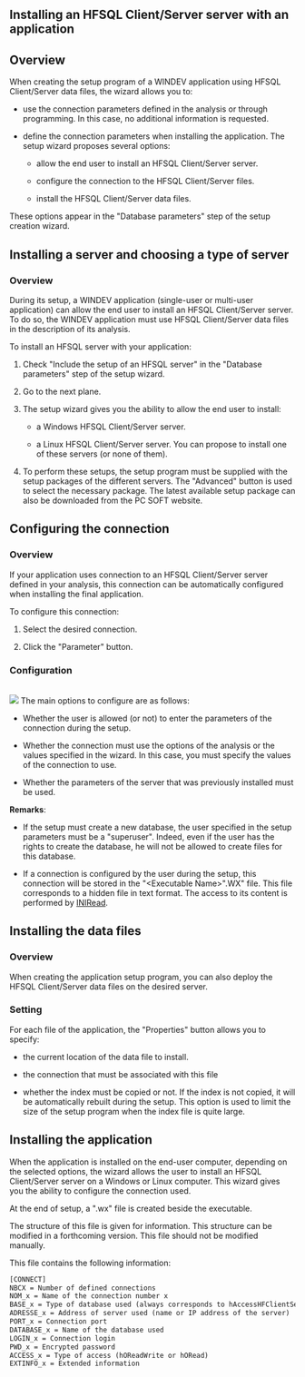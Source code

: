 


## Installing an HFSQL Client/Server server with an application
			



<a name="NOTE1"></a>
<a name="NOTE1_1"></a>


## Overview
<a name="overview_ELTTEXTE000158"></a>
When creating the setup program of a WINDEV application using HFSQL Client/Server data files, the wizard allows you to:

- use the connection parameters defined in the analysis or through programming. In this case, no additional information is requested.

- define the connection parameters when installing the application. The setup wizard proposes several options:

	- allow the end user to install an HFSQL Client/Server server.

	- configure the connection to the HFSQL Client/Server files.

	- install the HFSQL Client/Server data files.







These options appear in the "Database parameters" step of the setup creation wizard.


<a name="NOTE2"></a>
<a name="NOTE2_1"></a>


## Installing a server and choosing a type of server
<a name="installing_server_and_choosing_type_server_ELTTEXTE000188"></a>


### Overview
<a name="overview_ELTPARAGRAPHE000028"></a>

During its setup, a WINDEV application (single-user or multi-user application) can allow the end user to install an HFSQL Client/Server server. To do so, the WINDEV application must use HFSQL Client/Server data files in the description of its analysis.

To install an HFSQL server with your application: 

1. Check "Include the setup of an HFSQL server" in the "Database parameters" step of the setup wizard.

2. Go to the next plane.

3. The setup wizard gives you the ability to allow the end user to install:

	- a Windows HFSQL Client/Server server.

	- a Linux HFSQL Client/Server server.
			You can propose to install one of these servers (or none of them).




4. To perform these setups, the setup program must be supplied with the setup packages of the different servers. The "Advanced" button is used to select the necessary package. The latest available setup package can also be downloaded from the PC SOFT website.




<a name="NOTE3"></a>
<a name="NOTE3_1"></a>


## Configuring the connection
<a name="configuring_the_connection_ELTTEXTE000212"></a>


### Overview
<a name="overview_ELTPARAGRAPHE000049"></a>

If your application uses connection to an HFSQL Client/Server server defined in your analysis, this connection can be automatically configured when installing the final application.

To configure this connection: 

1. Select the desired connection.

2. Click the "Parameter" button.



<a name="NOTE3_2"></a>


### Configuration
<a name="configuration_ELTPARAGRAPHE000061"></a>
<br>![](https://doc.pcsoft.fr/en-US/images/image.awp?langid=3&name=Option_WDInst_HFSQL%20-%20HC%20N%B0002.gif&type=thumb)
The main options to configure are as follows:

- Whether the user is allowed (or not) to enter the parameters of the connection during the setup.

- Whether the connection must use the options of the analysis or the values specified in the wizard. In this case, you must specify the values of the connection to use.

- Whether the parameters of the server that was previously installed must be used.




**Remarks**:

- If the setup must create a new database, the user specified in the setup parameters must be a "superuser". Indeed, even if the user has the rights to create the database, he will not be allowed to create files for this database.

- If a connection is configured by the user during the setup, this connection will be stored in the "&lt;Executable Name&gt;".WX" file. This file corresponds to a hidden file in text format. The access to its content is performed by [INIRead](../WDLang1/3013043.md).




<a name="NOTE4"></a>
<a name="NOTE4_1"></a>


## Installing the data files
<a name="installing_the_data_files_ELTTEXTE000242"></a>


### Overview
<a name="overview_ELTPARAGRAPHE000083"></a>

When creating the application setup program, you can also deploy the HFSQL Client/Server data files on the desired server.
<a name="NOTE4_2"></a>


### Setting
<a name="setting_ELTPARAGRAPHE000090"></a>

For each file of the application, the "Properties" button allows you to specify:

- the current location of the data file to install.

- the connection that must be associated with this file

- whether the index must be copied or not. If the index is not copied, it will be automatically rebuilt during the setup. This option is used to limit the size of the setup program when the index file is quite large.




<a name="NOTE5"></a>
<a name="NOTE5_1"></a>


## Installing the application
<a name="installing_the_application_ELTTEXTE000272"></a>
When the application is installed on the end-user computer, depending on the selected options, the wizard allows the user to install an HFSQL Client/Server server on a Windows or Linux computer. This wizard gives you the ability to configure the connection used.  

At the end of setup, a ".wx" file is created beside the executable.

The structure of this file is given for information. This structure can be modified in a forthcoming version. This file should not be modified manually.

This file contains the following information:

```txt
[CONNECT]
NBCX = Number of defined connections
NOM_x = Name of the connection number x
BASE_x = Type of database used (always corresponds to hAccessHFClientServer)
ADRESSE_x = Address of server used (name or IP address of the server)
PORT_x = Connection port
DATABASE_x = Name of the database used
LOGIN_x = Connection login
PWD_x = Encrypted password
ACCESS_x = Type of access (hOReadWrite or hORead)
EXTINFO_x = Extended information
```



